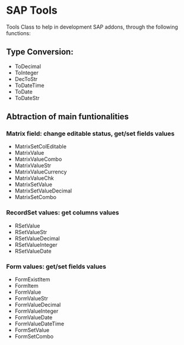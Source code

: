 # SAP Tools
Tools Class to help in development SAP addons, through the following functions:

## Type Conversion:
- ToDecimal
- ToInteger
- DecToStr
- ToDateTime
- ToDate
- ToDateStr

## Abtraction of main funtionalities

### Matrix field: change editable status, get/set fields values
- MatrixSetColEditable
- MatrixValue
- MatrixValueCombo
- MatrixValueStr
- MatrixValueCurrency
- MatrixValueChk
- MatrixSetValue
- MatrixSetValueDecimal
- MatrixSetCombo

### RecordSet values: get columns values
- RSetValue
- RSetValueStr
- RSetValueDecimal
- RSetValueInteger
- RSetValueDate

### Form values: get/set fields values
- FormExistItem
- FormItem
- FormValue
- FormValueStr
- FormValueDecimal
- FormValueInteger
- FormValueDate
- FormValueDateTime
- FormSetValue
- FormSetCombo
